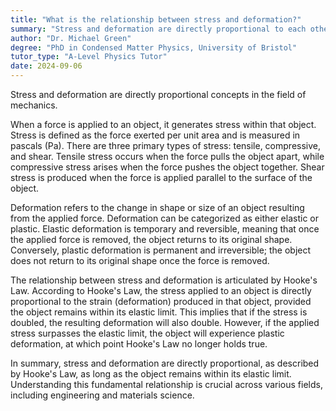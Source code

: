 ```yaml
---
title: "What is the relationship between stress and deformation?"
summary: "Stress and deformation are directly proportional to each other."
author: "Dr. Michael Green"
degree: "PhD in Condensed Matter Physics, University of Bristol"
tutor_type: "A-Level Physics Tutor"
date: 2024-09-06
---
```


Stress and deformation are directly proportional concepts in the field of mechanics.

When a force is applied to an object, it generates stress within that object. Stress is defined as the force exerted per unit area and is measured in pascals (Pa). There are three primary types of stress: tensile, compressive, and shear. Tensile stress occurs when the force pulls the object apart, while compressive stress arises when the force pushes the object together. Shear stress is produced when the force is applied parallel to the surface of the object.

Deformation refers to the change in shape or size of an object resulting from the applied force. Deformation can be categorized as either elastic or plastic. Elastic deformation is temporary and reversible, meaning that once the applied force is removed, the object returns to its original shape. Conversely, plastic deformation is permanent and irreversible; the object does not return to its original shape once the force is removed.

The relationship between stress and deformation is articulated by Hooke's Law. According to Hooke's Law, the stress applied to an object is directly proportional to the strain (deformation) produced in that object, provided the object remains within its elastic limit. This implies that if the stress is doubled, the resulting deformation will also double. However, if the applied stress surpasses the elastic limit, the object will experience plastic deformation, at which point Hooke's Law no longer holds true.

In summary, stress and deformation are directly proportional, as described by Hooke's Law, as long as the object remains within its elastic limit. Understanding this fundamental relationship is crucial across various fields, including engineering and materials science.
    